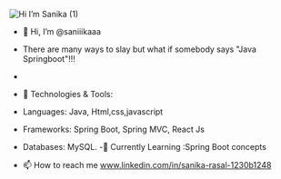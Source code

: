 ![Hi I’m Sanika (1)](https://github.com/saniiikaaa/saniiikaaa/assets/136309640/f7be0123-9564-4ba1-ade7-667e49c29791)



- 👋 Hi, I’m @saniiikaaa

- There are many ways to slay but what if somebody says "Java Springboot"!!!
- 
- 🔧 Technologies & Tools:
- Languages: Java, Html,css,javascript
- Frameworks: Spring Boot, Spring MVC, React Js
- Databases: MySQL.
-🌱 Currently Learning :Spring Boot concepts

- 📫 How to reach me www.linkedin.com/in/sanika-rasal-1230b1248
